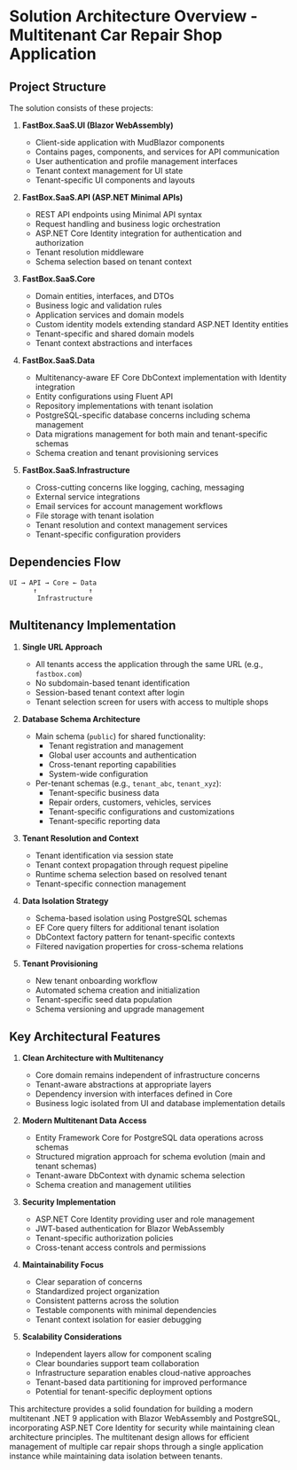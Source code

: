 # Solution Architecture Overview - Multitenant Car Repair Shop Application

## Project Structure
The solution consists of these projects:

1. **FastBox.SaaS.UI (Blazor WebAssembly)**
   - Client-side application with MudBlazor components
   - Contains pages, components, and services for API communication
   - User authentication and profile management interfaces
   - Tenant context management for UI state
   - Tenant-specific UI components and layouts

2. **FastBox.SaaS.API (ASP.NET Minimal APIs)**
   - REST API endpoints using Minimal API syntax
   - Request handling and business logic orchestration
   - ASP.NET Core Identity integration for authentication and authorization
   - Tenant resolution middleware
   - Schema selection based on tenant context

3. **FastBox.SaaS.Core**
   - Domain entities, interfaces, and DTOs
   - Business logic and validation rules
   - Application services and domain models
   - Custom identity models extending standard ASP.NET Identity entities
   - Tenant-specific and shared domain models
   - Tenant context abstractions and interfaces

4. **FastBox.SaaS.Data**
   - Multitenancy-aware EF Core DbContext implementation with Identity integration
   - Entity configurations using Fluent API
   - Repository implementations with tenant isolation
   - PostgreSQL-specific database concerns including schema management
   - Data migrations management for both main and tenant-specific schemas
   - Schema creation and tenant provisioning services

5. **FastBox.SaaS.Infrastructure**
   - Cross-cutting concerns like logging, caching, messaging
   - External service integrations
   - Email services for account management workflows
   - File storage with tenant isolation
   - Tenant resolution and context management services
   - Tenant-specific configuration providers

## Dependencies Flow
```
UI → API → Core ← Data
      ↑             ↑
       Infrastructure
```

## Multitenancy Implementation

1. **Single URL Approach**
   - All tenants access the application through the same URL (e.g., `fastbox.com`)
   - No subdomain-based tenant identification
   - Session-based tenant context after login
   - Tenant selection screen for users with access to multiple shops

2. **Database Schema Architecture**
   - Main schema (`public`) for shared functionality:
     - Tenant registration and management
     - Global user accounts and authentication
     - Cross-tenant reporting capabilities
     - System-wide configuration
   - Per-tenant schemas (e.g., `tenant_abc`, `tenant_xyz`):
     - Tenant-specific business data
     - Repair orders, customers, vehicles, services
     - Tenant-specific configurations and customizations
     - Tenant-specific reporting data

3. **Tenant Resolution and Context**
   - Tenant identification via session state
   - Tenant context propagation through request pipeline
   - Runtime schema selection based on resolved tenant
   - Tenant-specific connection management

4. **Data Isolation Strategy**
   - Schema-based isolation using PostgreSQL schemas
   - EF Core query filters for additional tenant isolation
   - DbContext factory pattern for tenant-specific contexts
   - Filtered navigation properties for cross-schema relations

5. **Tenant Provisioning**
   - New tenant onboarding workflow
   - Automated schema creation and initialization
   - Tenant-specific seed data population
   - Schema versioning and upgrade management

## Key Architectural Features

1. **Clean Architecture with Multitenancy**
   - Core domain remains independent of infrastructure concerns
   - Tenant-aware abstractions at appropriate layers
   - Dependency inversion with interfaces defined in Core
   - Business logic isolated from UI and database implementation details

2. **Modern Multitenant Data Access**
   - Entity Framework Core for PostgreSQL data operations across schemas
   - Structured migration approach for schema evolution (main and tenant schemas)
   - Tenant-aware DbContext with dynamic schema selection
   - Schema creation and management utilities

3. **Security Implementation**
   - ASP.NET Core Identity providing user and role management
   - JWT-based authentication for Blazor WebAssembly
   - Tenant-specific authorization policies
   - Cross-tenant access controls and permissions

4. **Maintainability Focus**
   - Clear separation of concerns
   - Standardized project organization
   - Consistent patterns across the solution
   - Testable components with minimal dependencies
   - Tenant context isolation for easier debugging

5. **Scalability Considerations**
   - Independent layers allow for component scaling
   - Clear boundaries support team collaboration
   - Infrastructure separation enables cloud-native approaches
   - Tenant-based data partitioning for improved performance
   - Potential for tenant-specific deployment options

This architecture provides a solid foundation for building a modern multitenant .NET 9 application with Blazor WebAssembly and PostgreSQL, incorporating ASP.NET Core Identity for security while maintaining clean architecture principles. The multitenant design allows for efficient management of multiple car repair shops through a single application instance while maintaining data isolation between tenants.
